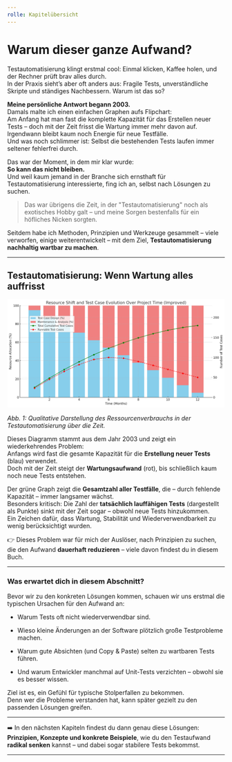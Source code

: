 ```yaml
---
rolle: Kapitelübersicht
---
```


# Warum dieser ganze Aufwand?

Testautomatisierung klingt erstmal cool: Einmal klicken, Kaffee holen, und der Rechner prüft brav alles durch.  
In der Praxis sieht’s aber oft anders aus: Fragile Tests, unverständliche Skripte und ständiges Nachbessern. Warum ist das so?

**Meine persönliche Antwort begann 2003.**  
Damals malte ich einen einfachen Graphen aufs Flipchart:  
Am Anfang hat man fast die komplette Kapazität für das Erstellen neuer Tests – doch mit der Zeit frisst die Wartung immer mehr davon auf.  
Irgendwann bleibt kaum noch Energie für neue Testfälle.  
Und was noch schlimmer ist: Selbst die bestehenden Tests laufen immer seltener fehlerfrei durch.

Das war der Moment, in dem mir klar wurde:  
**So kann das nicht bleiben.**  
Und weil kaum jemand in der Branche sich ernsthaft für Testautomatisierung interessierte, fing ich an, selbst nach Lösungen zu suchen.

> Das war übrigens die Zeit, in der "Testautomatisierung" noch als exotisches Hobby galt – und meine Sorgen bestenfalls für ein höfliches Nicken sorgten.

Seitdem habe ich Methoden, Prinzipien und Werkzeuge gesammelt – viele verworfen, einige weiterentwickelt – mit dem Ziel, **Testautomatisierung nachhaltig wartbar zu machen**.

---
## Testautomatisierung: Wenn Wartung alles auffrisst

![Verhältnis von Erstellung und Wartung automatisierter Tests über die Projektlaufzeit](../assets/images/testautomation-resource-shift.png)

*Abb. 1: Qualitative Darstellung des Ressourcenverbrauchs in der Testautomatisierung über die Zeit.*

Dieses Diagramm stammt aus dem Jahr 2003 und zeigt ein wiederkehrendes Problem:  
Anfangs wird fast die gesamte Kapazität für die **Erstellung neuer Tests** (blau) verwendet.  
Doch mit der Zeit steigt der **Wartungsaufwand** (rot), bis schließlich kaum noch neue Tests entstehen.  

Der grüne Graph zeigt die **Gesamtzahl aller Testfälle**, die – durch fehlende Kapazität – immer langsamer wächst.  
Besonders kritisch: Die Zahl der **tatsächlich lauffähigen Tests** (dargestellt als Punkte) sinkt mit der Zeit sogar – obwohl neue Tests hinzukommen.  
Ein Zeichen dafür, dass Wartung, Stabilität und Wiederverwendbarkeit zu wenig berücksichtigt wurden.

👉 Dieses Problem war für mich der Auslöser, nach Prinzipien zu suchen, die den Aufwand **dauerhaft reduzieren** – viele davon findest du in diesem Buch.

---
### Was erwartet dich in diesem Abschnitt?

Bevor wir zu den konkreten Lösungen kommen, schauen wir uns erstmal die typischen Ursachen für den Aufwand an:

- Warum Tests oft nicht wiederverwendbar sind.
    
- Wieso kleine Änderungen an der Software plötzlich große Testprobleme machen.
    
- Warum gute Absichten (und Copy & Paste) selten zu wartbaren Tests führen.
    
- Und warum Entwickler manchmal auf Unit-Tests verzichten – obwohl sie es besser wissen.
    

Ziel ist es, ein Gefühl für typische Stolperfallen zu bekommen.  
Denn wer die Probleme verstanden hat, kann später gezielt zu den passenden Lösungen greifen.

---

➡️ In den nächsten Kapiteln findest du dann genau diese Lösungen: **Prinzipien, Konzepte und konkrete Beispiele**, wie du den Testaufwand **radikal senken** kannst – und dabei sogar stabilere Tests bekommst.

---
